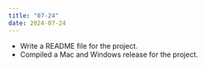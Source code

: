 ```yaml
---
title: "07-24"
date: 2024-07-24
---
```


 - Write a README file for the project.
 - Compiled a Mac and Windows release for the project.